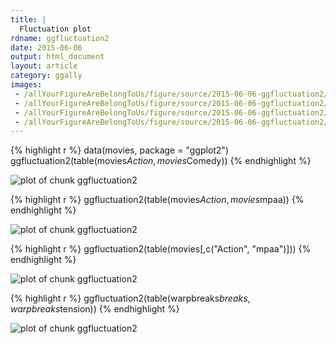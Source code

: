 ```yaml
---
title: |
  Fluctuation plot
rdname: ggfluctuation2
date: 2015-06-06
output: html_document
layout: article
category: ggally
images:
 - /allYourFigureAreBelongToUs/figure/source/2015-06-06-ggfluctuation2/ggfluctuation2-1.png
 - /allYourFigureAreBelongToUs/figure/source/2015-06-06-ggfluctuation2/ggfluctuation2-2.png
 - /allYourFigureAreBelongToUs/figure/source/2015-06-06-ggfluctuation2/ggfluctuation2-3.png
 - /allYourFigureAreBelongToUs/figure/source/2015-06-06-ggfluctuation2/ggfluctuation2-4.png
---
```





{% highlight r %}
data(movies, package = "ggplot2")
ggfluctuation2(table(movies$Action, movies$Comedy))
{% endhighlight %}

![plot of chunk ggfluctuation2](/allYourFigureAreBelongToUs/figure/source/2015-06-06-ggfluctuation2/ggfluctuation2-1.png) 

{% highlight r %}
ggfluctuation2(table(movies$Action, movies$mpaa))
{% endhighlight %}

![plot of chunk ggfluctuation2](/allYourFigureAreBelongToUs/figure/source/2015-06-06-ggfluctuation2/ggfluctuation2-2.png) 

{% highlight r %}
ggfluctuation2(table(movies[,c("Action", "mpaa")]))
{% endhighlight %}

![plot of chunk ggfluctuation2](/allYourFigureAreBelongToUs/figure/source/2015-06-06-ggfluctuation2/ggfluctuation2-3.png) 

{% highlight r %}
ggfluctuation2(table(warpbreaks$breaks, warpbreaks$tension))
{% endhighlight %}

![plot of chunk ggfluctuation2](/allYourFigureAreBelongToUs/figure/source/2015-06-06-ggfluctuation2/ggfluctuation2-4.png) 
